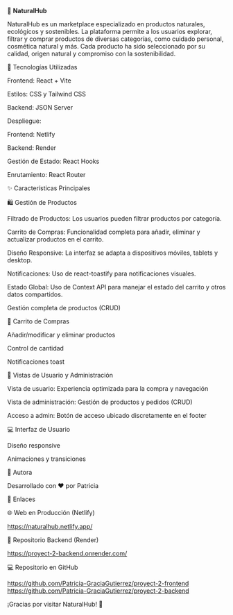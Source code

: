 🌿 **NaturalHub**  

NaturalHub es un marketplace especializado en productos naturales, ecológicos y sostenibles. La plataforma permite a los usuarios explorar, filtrar y comprar productos de diversas categorías, como cuidado personal, cosmética natural y más. Cada producto ha sido seleccionado por su calidad, origen natural y compromiso con la sostenibilidad.  


🚀 Tecnologías Utilizadas  

Frontend: React + Vite  

Estilos: CSS y Tailwind CSS  

Backend: JSON Server  

Despliegue:  

Frontend: Netlify  

Backend: Render  

Gestión de Estado: React Hooks  

Enrutamiento: React Router  


✨ Características Principales  


🛍️ Gestión de Productos  

Filtrado de Productos: Los usuarios pueden filtrar productos por categoría.  

Carrito de Compras: Funcionalidad completa para añadir, eliminar y actualizar productos en el carrito.  

Diseño Responsive: La interfaz se adapta a dispositivos móviles, tablets y desktop.  

Notificaciones: Uso de react-toastify para notificaciones visuales.  

Estado Global: Uso de Context API para manejar el estado del carrito y otros datos compartidos.  

Gestión completa de productos (CRUD)  


🛒 Carrito de Compras  

Añadir/modificar y eliminar productos  

Control de cantidad  

Notificaciones toast  


👥 Vistas de Usuario y Administración  

Vista de usuario: Experiencia optimizada para la compra y navegación  

Vista de administración: Gestión de productos y pedidos (CRUD)  

Acceso a admin: Botón de acceso ubicado discretamente en el footer  


💻 Interfaz de Usuario  

Diseño responsive  

Animaciones y transiciones

👤 Autora  

Desarrollado con ❤️ por Patricia

🔗 Enlaces  


🌐 Web en Producción (Netlify)  

https://naturalhub.netlify.app/  


📂 Repositorio Backend (Render)  

https://proyect-2-backend.onrender.com/  


💻 Repositorio en GitHub  

https://github.com/Patricia-GraciaGutierrez/proyect-2-frontend
https://github.com/Patricia-GraciaGutierrez/proyect-2-backend  




        



¡Gracias por visitar NaturalHub! 🌿

